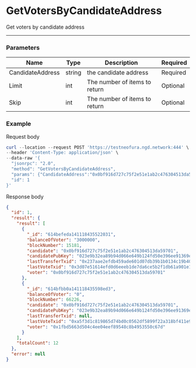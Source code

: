 # GetVotersByCandidateAddress
Get voters by candidate address
<hr>

### Parameters

|    Name    | Type | Description | Required |
| ---------- | --- |    ------    | ----|
| CandidateAddress     | string|  the candidate address| Required |
| Limit    | int|  The number of items to return| Optional|
| Skip    | int|  The number of items to return| Optional |


### Example

Request body

```powershell
curl --location --request POST 'https://testneofura.ngd.network:444' \
--header 'Content-Type: application/json' \
--data-raw '{
  "jsonrpc": "2.0",
  "method": "GetVotersByCandidateAddress",
  "params": {"CandidateAddress":"0x0bf916d727c75f2e51e1ab2c476304513da59701","Limit":2},
  "id": 1
}'
```

Response body

```json
{
  "id": 1,
  "result": {
    "result": [
      {
        "_id": "614befeda141118435522031",
        "balanceOfVoter": "3000000",
        "blockNumber": 15181,
        "candidate": "0x0bf916d727c75f2e51e1ab2c476304513da59701",
        "candidatePubKey": "023e9b32ea89b94d066e649b124fd50e396ee91369e8e2a6ae1b11c170d022256d",
        "lastTransferTxid": "0x237aae2efdb459ade601d07db39b1b0134c19b40912933414217bc1494cd009b",
        "lastVoteTxid": "0x3d07e51614efd0d6eeeb1de7da6ce5b2f1db61a901e10b9c6715de5add0888fc",
        "voter": "0x0bf916d727c75f2e51e1ab2c476304513da59701"
      },
      {
        "_id": "614bfbb0a141118435598ed3",
        "balanceOfVoter": "0",
        "blockNumber": 66226,
        "candidate": "0x0bf916d727c75f2e51e1ab2c476304513da59701",
        "candidatePubKey": "023e9b32ea89b94d066e649b124fd50e396ee91369e8e2a6ae1b11c170d022256d",
        "lastTransferTxid": null,
        "lastVoteTxid": "0xa5f3d1c819865d74bd0c0562df5899f22a318bf411e924a407a304221a16b097",
        "voter": "0x1fbd5663d504c4ee04eef89548c8b4953550c67d"
      }
    ],
    "totalCount": 12
  },
  "error": null
}
```
